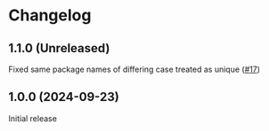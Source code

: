 # Changelog

## 1.1.0 (Unreleased)

Fixed same package names of differing case treated as unique ([#17](https://github.com/tetsuo13/CentralPackageManagementMigrator/issues/15))

## 1.0.0 (2024-09-23)

Initial release


